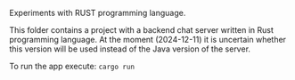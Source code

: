 Experiments with RUST programming language.

This folder contains a project with a backend chat server written in Rust programming language.
At the moment (2024-12-11) it is uncertain whether this version will be used instead of the Java version of the server.

To run the app execute:
```cargo run```